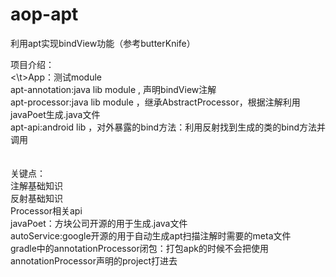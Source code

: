 # aop-apt
利用apt实现bindView功能（参考butterKnife）

项目介绍：<br>
  <\t>App：测试module<br>
  apt-annotation:java lib module , 声明bindView注解<br>
  apt-processor:java lib module ，继承AbstractProcessor，根据注解利用javaPoet生成.java文件<br>
  apt-api:android lib ，对外暴露的bind方法：利用反射找到生成的类的bind方法并调用<br>
<br><br>
关键点：<br>
  注解基础知识<br>
  反射基础知识<br>
  Processor相关api<br>
  javaPoet：方块公司开源的用于生成.java文件<br>
  autoService:google开源的用于自动生成apt扫描注解时需要的meta文件<br>
  gradle中的annotationProcessor闭包：打包apk的时候不会把使用annotationProcessor声明的project打进去<br>
  
  
